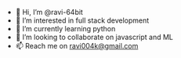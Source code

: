 - 👋 Hi, I’m @ravi-64bit
- 👀 I’m interested in full stack development
- 🌱 I’m currently learning python
- 💞️ I’m looking to collaborate on javascript and ML
- 📫 Reach me on ravi004k@gmail.com

<!---
ravi-64bit/ravi-64bit is a ✨ special ✨ repository because its `README.md` (this file) appears on your GitHub profile.
You can click the Preview link to take a look at your changes.
--->
